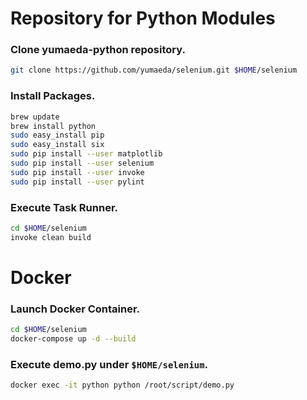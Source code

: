 # Repository for Python Modules

### Clone yumaeda-python repository.
```bash
git clone https://github.com/yumaeda/selenium.git $HOME/selenium
```

### Install Packages.
```bash
brew update
brew install python
sudo easy_install pip
sudo easy_install six
sudo pip install --user matplotlib
sudo pip install --user selenium
sudo pip install --user invoke
sudo pip install --user pylint
```

### Execute Task Runner.
```bash
cd $HOME/selenium
invoke clean build
```

# Docker

### Launch Docker Container.
```bash
cd $HOME/selenium
docker-compose up -d --build
```

### Execute demo.py under `$HOME/selenium`.
```bash
docker exec -it python python /root/script/demo.py
```
